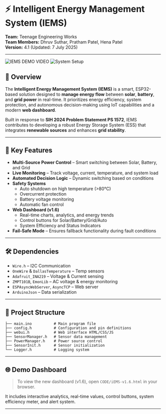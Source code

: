 # ⚡ Intelligent Energy Management System (IEMS)

**Team:** Teenage Engineering Works  
**Team Members:** Dhruv Suthar, Pratham Patel, Hena Patel  
**Version:** 4.1 (Updated: 7 July 2025)

---

![IEMS DEMO VIDEO](https://github.com/user-attachments/assets/54c72df2-a1fb-4397-b787-678a62b644d6)
![System Setup](https://github.com/user-attachments/assets/a58d535c-6a1e-41c2-97d7-b3b1842e2a3c)

## 🚀 Overview

The **Intelligent Energy Management System (IEMS)** is a smart, ESP32-based solution designed to **manage energy flow** between **solar**, **battery**, and **grid power** in real-time. It prioritizes energy efficiency, system protection, and autonomous decision-making using IoT capabilities and a modern **web dashboard**.

Built in response to **SIH 2024 Problem Statement PS 1572**, IEMS contributes to developing a robust Energy Storage System (ESS) that integrates **renewable sources** and enhances **grid stability**.

---

## 🧠 Key Features

- **Multi-Source Power Control** – Smart switching between Solar, Battery, and Grid
- **Live Monitoring** – Track voltage, current, temperature, and system load
- **Automated Decision Logic** – Dynamic switching based on conditions
- **Safety Systems**  
  - Auto shutdown on high temperature (>80°C)  
  - Overcurrent protection  
  - Battery voltage monitoring  
  - Automatic fan control
- **Web Dashboard (v1.6)**  
  - Real-time charts, analytics, and energy trends  
  - Control buttons for Solar/Battery/Grid/Auto  
  - System Efficiency and Status Indicators
- **Fail-Safe Mode** – Ensures fallback functionality during fault conditions

---

## 🛠️ Dependencies

- `Wire.h` – I2C Communication  
- `OneWire` & `DallasTemperature` – Temp sensors  
- `Adafruit_INA219` – Voltage & Current sensing  
- `ZMPT101B`, `EmonLib` – AC voltage & energy monitoring  
- `ESPAsyncWebServer`, `AsyncTCP` – Web server  
- `ArduinoJson` – Data serialization

---

## 📂 Project Structure
```
├── main.ino          # Main program file
├── config.h          # Configuration and pin definitions
├── webui.h           # Web interface HTML/CSS/JS
├── SensorManager.h   # Sensor data management
├── PowerManager.h    # Power source control
├── SensorInit.h      # Sensor initialization
└── Logger.h          # Logging system
```

---

## 🌐 Demo Dashboard

> To view the new dashboard (v1.6), open `CODE/iEMS-v1.6.html` in your browser.

It includes interactive analytics, real-time values, control buttons, system efficiency meter, and alert system.

---

